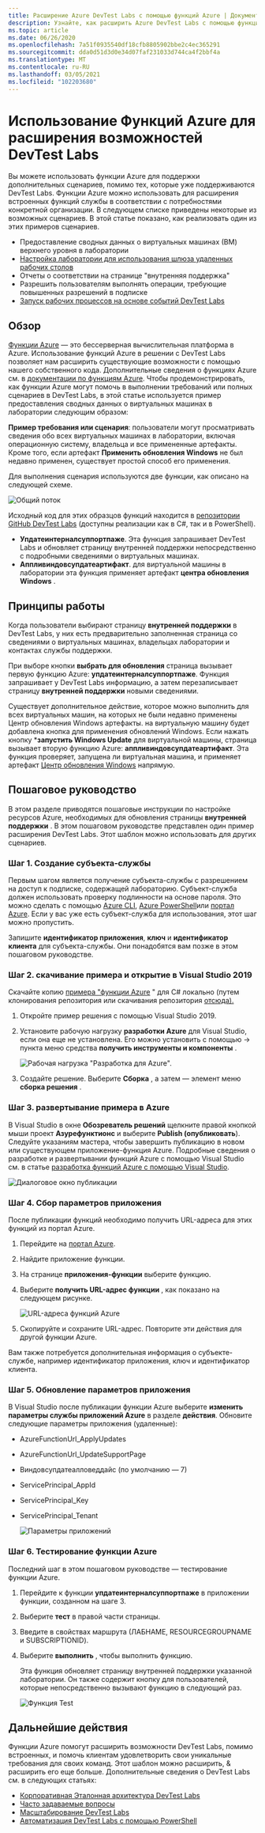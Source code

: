 ```yaml
---
title: Расширение Azure DevTest Labs с помощью функций Azure | Документация Майкрософт
description: Узнайте, как расширить Azure DevTest Labs с помощью функций Azure.
ms.topic: article
ms.date: 06/26/2020
ms.openlocfilehash: 7a51f0935540df18cfb8805902bbe2c4ec365291
ms.sourcegitcommit: dda0d51d3d0e34d07faf231033d744ca4f2bbf4a
ms.translationtype: MT
ms.contentlocale: ru-RU
ms.lasthandoff: 03/05/2021
ms.locfileid: "102203680"
---
```

# <a name="use-azure-functions-to-extend-devtest-labs"></a>Использование Функций Azure для расширения возможностей DevTest Labs
Вы можете использовать функции Azure для поддержки дополнительных сценариев, помимо тех, которые уже поддерживаются DevTest Labs. Функции Azure можно использовать для расширения встроенных функций службы в соответствии с потребностями конкретной организации. В следующем списке приведены некоторые из возможных сценариев. В этой статье показано, как реализовать один из этих примеров сценариев.

- Предоставление сводных данных о виртуальных машинах (ВМ) верхнего уровня в лаборатории
- [Настройка лаборатории для использования шлюза удаленных рабочих столов](configure-lab-remote-desktop-gateway.md)
- Отчеты о соответствии на странице "внутренняя поддержка"
- Разрешить пользователям выполнять операции, требующие повышенных разрешений в подписке
- [Запуск рабочих процессов на основе событий DevTest Labs](https://github.com/RogerBestMsft/DTL-SecureArtifactData)

## <a name="overview"></a>Обзор
[Функции Azure](../azure-functions/functions-overview.md) — это бессерверная вычислительная платформа в Azure. Использование функций Azure в решении с DevTest Labs позволяет нам расширить существующие возможности с помощью нашего собственного кода. Дополнительные сведения о функциях Azure см. в [документации по функциям Azure](../azure-functions/functions-overview.md). Чтобы продемонстрировать, как функции Azure могут помочь в выполнении требований или полных сценариев в DevTest Labs, в этой статье используется пример предоставления сводных данных о виртуальных машинах в лаборатории следующим образом:

**Пример требования или сценария**: пользователи могут просматривать сведения обо всех виртуальных машинах в лаборатории, включая операционную систему, владельца и все примененные артефакты.  Кроме того, если артефакт **Применить обновления Windows** не был недавно применен, существует простой способ его применения.

Для выполнения сценария используются две функции, как описано на следующей схеме.  

![Общий поток](./media/extend-devtest-labs-azure-functions/flow.png)

Исходный код для этих образцов функций находится в [репозитории GitHub DevTest Labs](https://github.com/Azure/azure-devtestlab/tree/master/samples/DevTestLabs/AzureFunctions) (доступны реализации как в C#, так и в PowerShell).

- **Упдатеинтерналсуппортпаже**. Эта функция запрашивает DevTest Labs и обновляет страницу внутренней поддержки непосредственно с подробными сведениями о виртуальных машинах.
- **Аппливиндовсупдатеартифакт**. для виртуальной машины в лаборатории эта функция применяет артефакт **центра обновления Windows** .

## <a name="how-it-works"></a>Принципы работы
Когда пользователи выбирают страницу **внутренней поддержки** в DevTest Labs, у них есть предварительно заполненная страница со сведениями о виртуальных машинах, владельцах лаборатории и контактах службы поддержки.  

При выборе кнопки **выбрать для обновления** страница вызывает первую функцию Azure: **упдатеинтерналсуппортпаже**. Функция запрашивает у DevTest Labs информацию, а затем перезаписывает страницу **внутренней поддержки** новыми сведениями.

Существует дополнительное действие, которое можно выполнить для всех виртуальных машин, на которых не были недавно применены Центр обновления Windows артефакты. на виртуальную машину будет добавлена кнопка для применения обновлений Windows. Если нажать кнопку ***запустить Windows Update** для виртуальной машины, страница вызывает вторую функцию Azure: **аппливиндовсупдатеартифакт**. Эта функция проверяет, запущена ли виртуальная машина, и применяет артефакт [Центр обновления Windows](https://github.com/Azure/azure-devtestlab/tree/master/Artifacts/windows-install-windows-updates) напрямую.

## <a name="step-by-step-walkthrough"></a>Пошаговое руководство
В этом разделе приводятся пошаговые инструкции по настройке ресурсов Azure, необходимых для обновления страницы **внутренней поддержки** . В этом пошаговом руководстве представлен один пример расширения DevTest Labs. Этот шаблон можно использовать для других сценариев.

### <a name="step-1-create-a-service-principal"></a>Шаг 1. Создание субъекта-службы 
Первым шагом является получение субъекта-службы с разрешением на доступ к подписке, содержащей лабораторию. Субъект-служба должен использовать проверку подлинности на основе пароля. Это можно сделать с помощью [Azure CLI](/cli/azure/create-an-azure-service-principal-azure-cli), [Azure PowerShell](/powershell/azure/create-azure-service-principal-azureps?view=azps-2.5.0)или [портал Azure](../active-directory/develop/howto-create-service-principal-portal.md). Если у вас уже есть субъект-служба для использования, этот шаг можно пропустить.

Запишите **идентификатор приложения**, **ключ** и **идентификатор клиента** для субъекта-службы. Они понадобятся вам позже в этом пошаговом руководстве. 

### <a name="step-2-download-the-sample-and-open-in-visual-studio-2019"></a>Шаг 2. скачивание примера и открытие в Visual Studio 2019
Скачайте копию [примера "функции Azure](https://github.com/Azure/azure-devtestlab/tree/master/samples/DevTestLabs/AzureFunctions/CSharp) " для C# локально (путем клонирования репозитория или скачивания репозитория [отсюда).](https://github.com/Azure/azure-devtestlab/archive/master.zip)  

1. Откройте пример решения с помощью Visual Studio 2019.  
1. Установите рабочую нагрузку **разработки Azure** для Visual Studio, если она еще не установлена. Его можно установить с помощью   ->  пункта меню средства **получить инструменты и компоненты** .

    ![Рабочая нагрузка "Разработка для Azure".](./media/extend-devtest-labs-azure-functions/azure-development-workload-vs.png)
1. Создайте решение. Выберите **Сборка** , а затем — элемент меню **сборка решения** .

### <a name="step-3-deploy-the-sample-to-azure"></a>Шаг 3. развертывание примера в Azure
В Visual Studio в окне **Обозреватель решений** щелкните правой кнопкой мыши проект **Азурефунктионс** и выберите **Publish (опубликовать**). Следуйте указаниям мастера, чтобы завершить публикацию в новом или существующем приложение-функция Azure. Подробные сведения о разработке и развертывании функций Azure с помощью Visual Studio см. в статье [разработка функций Azure с помощью Visual Studio](../azure-functions/functions-develop-vs.md).

![Диалоговое окно публикации](./media/extend-devtest-labs-azure-functions/publish-dialog.png)


### <a name="step-4--gather-application-settings"></a>Шаг 4. Сбор параметров приложения
После публикации функций необходимо получить URL-адреса для этих функций из портал Azure. 

1. Перейдите на [портал Azure](https://portal.azure.com). 
1. Найдите приложение функции.
1. На странице **приложения-функции** выберите функцию. 
1. Выберите **получить URL-адрес функции** , как показано на следующем рисунке. 

    ![URL-адреса функций Azure](./media/extend-devtest-labs-azure-functions/function-url.png)
4. Скопируйте и сохраните URL-адрес. Повторите эти действия для другой функции Azure. 

Вам также потребуется дополнительная информация о субъекте-службе, например идентификатор приложения, ключ и идентификатор клиента.


### <a name="step-5--update-application-settings"></a>Шаг 5. Обновление параметров приложения
В Visual Studio после публикации функции Azure выберите **изменить параметры службы приложений Azure** в разделе **действия**. Обновите следующие параметры приложения (удаленные):

- AzureFunctionUrl_ApplyUpdates
- AzureFunctionUrl_UpdateSupportPage
- Виндовсупдатеалловеддайс (по умолчанию — 7)
- ServicePrincipal_AppId
- ServicePrincipal_Key
- ServicePrincipal_Tenant

    ![Параметры приложений](./media/extend-devtest-labs-azure-functions/application-settings.png)

### <a name="step-6-test-the-azure-function"></a>Шаг 6. Тестирование функции Azure
Последний шаг в этом пошаговом руководстве — тестирование функции Azure.  

1. Перейдите к функции **упдатеинтерналсуппортпаже** в приложении функции, созданном на шаге 3. 
1. Выберите **тест** в правой части страницы. 
1. Введите в свойствах маршрута (ЛАБНАМЕ, RESOURCEGROUPNAME и SUBSCRIPTIONID).
1. Выберите **выполнить** , чтобы выполнить функцию.  

    Эта функция обновляет страницу внутренней поддержки указанной лаборатории. Он также содержит кнопку для пользователей, которые непосредственно вызывают функцию в следующий раз.

    ![Функция Test](./media/extend-devtest-labs-azure-functions/test-function.png)

## <a name="next-steps"></a>Дальнейшие действия
Функции Azure помогут расширить возможности DevTest Labs, помимо встроенных, и помочь клиентам удовлетворить свои уникальные требования для своих команд. Этот шаблон можно расширить, & расширить его еще больше.  Дополнительные сведения о DevTest Labs см. в следующих статьях: 

- [Корпоративная Эталонная архитектура DevTest Labs](devtest-lab-reference-architecture.md)
- [Часто задаваемые вопросы](devtest-lab-faq.md)
- [Масштабирование DevTest Labs](devtest-lab-guidance-scale.md)
- [Автоматизация DevTest Labs с помощью PowerShell](https://github.com/Azure/azure-devtestlab/tree/master/samples/DevTestLabs/Modules/Library/Tests)








